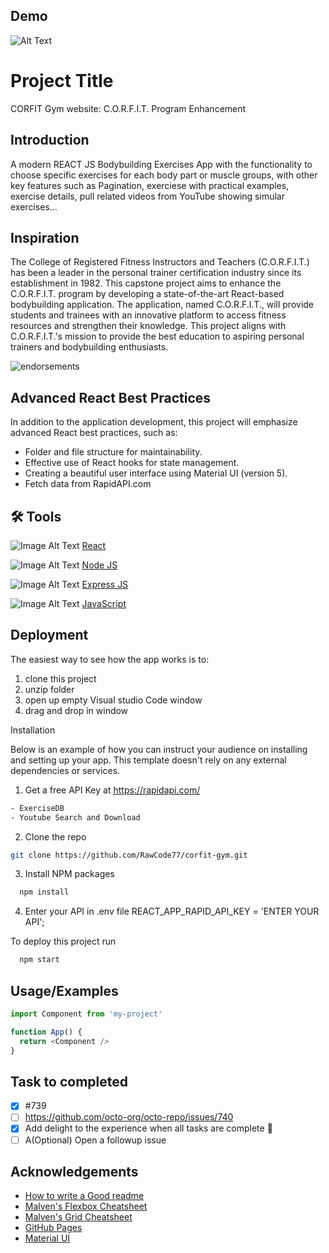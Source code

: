 
## Demo


![Alt Text](C.O.R.F.I.TGymand9morepages-Personal-MicrosoftEdge2024-01-1521-44-51-ezgif.com-video-to-gif-converter.gif)
# Project Title

CORFIT Gym website: C.O.R.F.I.T. Program Enhancement

## Introduction

A modern REACT JS Bodybuilding Exercises App with the functionality to choose specific exercises for each body part or muscle groups, with other key features such as Pagination, exerciese with practical examples, exercise details, pull related videos from YouTube showing simular exercises...
## Inspiration
The College of Registered Fitness Instructors and Teachers (C.O.R.F.I.T.) has been a leader in the 
personal trainer certification industry since its establishment in 1982. This capstone project aims to 
enhance the C.O.R.F.I.T. program by developing a state-of-the-art React-based bodybuilding application. 
The application, named C.O.R.F.I.T., will provide students and trainees with an innovative platform to 
access fitness resources and strengthen their knowledge. This project aligns with C.O.R.F.I.T.'s mission to 
provide the best education to aspiring personal trainers and bodybuilding enthusiasts.

![endorsements](../assets/images/hero_image.jpg)
## Advanced React Best Practices


In addition to the application development, this project will emphasize advanced React best practices, such as:
* Folder and file structure for maintainability.
* Effective use of React hooks for state management.
* Creating a beautiful user interface using Material UI (version 5).
* Fetch data from RapidAPI.com


## 🛠 Tools


![Image Alt Text](https://encrypted-tbn0.gstatic.com/images?q=tbn:ANd9GcQa_x77yPK9Kj4Nx87mKoNKmB6jfjbccXz3vQ&usqp=CAU)
[React](https://react.dev/s)

![Image Alt Text](https://encrypted-tbn0.gstatic.com/images?q=tbn:ANd9GcS7o2A3b52ne59URpcyQgHT2bjG3YHb8OeeWg&usqp=CAU)
[Node JS](https://nodejs.org/docs/latest/api/)

![Image Alt Text](https://encrypted-tbn0.gstatic.com/images?q=tbn:ANd9GcTLYqGSn00Wk30ZDoTHIQP9I82JXyXBkIwgMw&usqp=CAU)
[Express  JS](https://expressjs.com/en/guide/routing.html)


![Image Alt Text](https://encrypted-tbn0.gstatic.com/images?q=tbn:ANd9GcTrGXKh8KwL-ZbJhQ5P2-vA8WYPkAvucKvQGw&usqp=CAU)
[JavaScript](https://www.w3schools.com/js/)




## Deployment

The easiest way to see how the app works is to:

1. clone this project
2. unzip folder
3. open up empty Visual studio Code window
4. drag and drop in window

Installation

Below is an example of how you can instruct your audience on installing and setting up your app. This template doesn't rely on any external dependencies or services.

1. Get a free API Key at https://rapidapi.com/

```bash
- ExerciseDB
- Youtube Search and Download
```

2. Clone the repo

```bash
git clone https://github.com/RawCode77/corfit-gym.git
```
3. Install NPM packages

```bash
  npm install
```
4. Enter your API in .env file
REACT_APP_RAPID_API_KEY = 'ENTER YOUR API';

To deploy this project run

```bash
  npm start
```


## Usage/Examples

```javascript
import Component from 'my-project'

function App() {
  return <Component />
}
```


## Task to completed

- [x] #739
- [ ] https://github.com/octo-org/octo-repo/issues/740
- [x] Add delight to the experience when all tasks are complete :tada:
- [ ] A\(Optional) Open a followup issue
## Acknowledgements

 - [How to write a Good readme](https://bulldogjob.com/news/449-how-to-write-a-good-readme-for-your-github-project)
 - [Malven's Flexbox Cheatsheet](https://flexbox.malven.co/)
 - [Malven's Grid Cheatsheet](https://grid.malven.co/)
 - [GitHub Pages](https://pages.github.com/)
 - [Material UI](https://mui.com/material-ui/)


